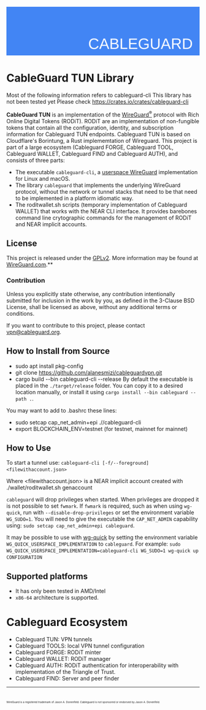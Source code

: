 ![cableguard logo banner](./banner.png)

# CableGuard TUN Library

Most of the following information refers to cableguard-cli
This library has not been tested yet
Please check https://crates.io/crates/cableguard-cli

**CableGuard TUN** is an implementation of the [WireGuard<sup>®</sup>](https://www.wireguard.com/) protocol with Rich Online Digital Tokens (RODiT). RODiT are an implementation of non-fungible tokens that contain all the configuration, identity, and subscription information for Cableguard TUN endpoints. Cableguard TUN is based on Cloudflare's Borintung, a Rust implememtation of Wireguard.
This project is part of a large ecosystem (Cableguard FORGE, Cableguard TOOL, Cableguard WALLET, Cableguard FIND and Cableguard AUTH), and consists of three parts:

* The executable `cableguard-cli`, a [userspace WireGuard](https://www.wireguard.com/xplatform/) implementation for Linux and macOS.
* The library `cableguard` that implements the underlying WireGuard protocol, without the network or tunnel stacks that need to be that need to be implemented in a platform idiomatic way.
* The roditwallet.sh scripts (temporary implementation of Cableguard WALLET) that works with the NEAR CLI interface. It provides barebones command line crytographic commands for the management of RODiT and NEAR implicit accounts.

## License
This project is released under the [GPLv2](COPYING).
More information may be found at [WireGuard.com](https://www.wireguard.com/).**

### Contribution
Unless you explicitly state otherwise, any contribution intentionally submitted for inclusion in the work by you, as defined in the 3-Clause BSD License, shall be licensed as above, without any additional terms or conditions.

If you want to contribute to this project, please contact <vpn@cableguard.org>.

## How to Install from Source
- sudo apt install pkg-config
- git clone https://github.com/alanesmizi/cableguardvpn.git
- cargo build --bin cableguard-cli --release
By default the executable is placed in the `./target/release` folder. You can copy it to a desired location manually, or install it using `cargo install --bin cableguard --path .`.

You may want to add to .bashrc these lines:
- sudo setcap cap_net_admin+epi ./<path>/cableguard-cli
- export BLOCKCHAIN_ENV=testnet (for testnet, mainnet for mainnet)

## How to Use
To start a tunnel use:
`cableguard-cli [-f/--foreground] <filewithaccount.json>`

Where <filewithaccount.json> is a NEAR implicit account created with ./wallet/roditwallet.sh genaccount

`cableguard` will drop privileges when started. When privileges are dropped it is not possible to set `fwmark`. If `fwmark` is required, such as when using `wg-quick`, run with `--disable-drop-privileges` or set the environment variable `WG_SUDO=1`.
You will need to give the executable the `CAP_NET_ADMIN` capability using: `sudo setcap cap_net_admin+epi cableguard`.

It may be possible to use with [wg-quick](https://git.zx2c4.com/WireGuard/about/src/tools/man/wg-quick.8) by setting the environment variable `WG_QUICK_USERSPACE_IMPLEMENTATION` to `cableguard`. For example:
`sudo WG_QUICK_USERSPACE_IMPLEMENTATION=cableguard-cli WG_SUDO=1 wg-quick up CONFIGURATION`

## Supported platforms
- It has only been tested in AMD/Intel
- `x86-64` architecture is supported.

# Cableguard Ecosystem
- Cableguard TUN: VPN tunnels
- Cableguard TOOLS: local VPN tunnel configuration
- Cableguard FORGE: RODiT minter
- Cableguard WALLET: RODiT manager
- Cableguard AUTH: RODiT authentication for interoperability with implementation of the Triangle of Trust.
- Cableguard FIND: Server and peer finder

---
<sub><sub><sub><sub>WireGuard is a registered trademark of Jason A. Donenfeld. Cableguard is not sponsored or endorsed by Jason A. Donenfeld.</sub></sub></sub></sub>
